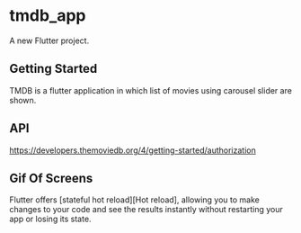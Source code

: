 # tmdb_app

A new Flutter project.

## Getting Started

TMDB is a flutter application in which list of movies using carousel slider are shown.

## API
https://developers.themoviedb.org/4/getting-started/authorization
## Gif Of Screens
Flutter offers [stateful hot reload][Hot reload], allowing you to make changes to your code
and see the results instantly without restarting your app or losing its state.

[Hot reload animation]: (https://github.com/SudipKumarSah-0934/TMDB/blob/master/Screenrecorder-2023-02-01-18-25-38-854.mp4)

